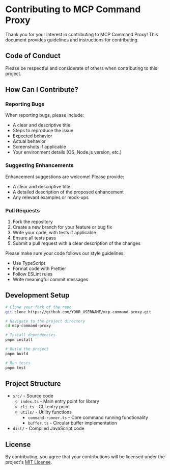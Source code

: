 # Contributing to MCP Command Proxy

Thank you for your interest in contributing to MCP Command Proxy! This document provides guidelines and instructions for contributing.

## Code of Conduct

Please be respectful and considerate of others when contributing to this project.

## How Can I Contribute?

### Reporting Bugs

When reporting bugs, please include:

- A clear and descriptive title
- Steps to reproduce the issue
- Expected behavior
- Actual behavior
- Screenshots if applicable
- Your environment details (OS, Node.js version, etc.)

### Suggesting Enhancements

Enhancement suggestions are welcome! Please provide:

- A clear and descriptive title
- A detailed description of the proposed enhancement
- Any relevant examples or mock-ups

### Pull Requests

1. Fork the repository
2. Create a new branch for your feature or bug fix
3. Write your code, with tests if applicable
4. Ensure all tests pass
5. Submit a pull request with a clear description of the changes

Please make sure your code follows our style guidelines:

- Use TypeScript
- Format code with Prettier
- Follow ESLint rules
- Write meaningful commit messages

## Development Setup

```bash
# Clone your fork of the repo
git clone https://github.com/YOUR_USERNAME/mcp-command-proxy.git

# Navigate to the project directory
cd mcp-command-proxy

# Install dependencies
pnpm install

# Build the project
pnpm build

# Run tests
pnpm test
```

## Project Structure

- `src/` - Source code
  - `index.ts` - Main entry point for library
  - `cli.ts` - CLI entry point
  - `utils/` - Utility functions
    - `command-runner.ts` - Core command running functionality
    - `buffer.ts` - Circular buffer implementation
- `dist/` - Compiled JavaScript code

## License

By contributing, you agree that your contributions will be licensed under the project's [MIT License](LICENSE). 